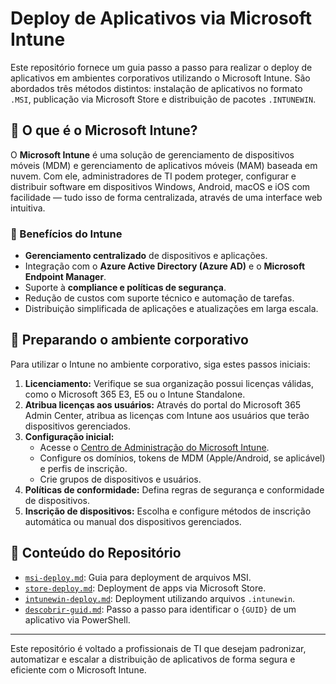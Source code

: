 # Deploy de Aplicativos via Microsoft Intune

Este repositório fornece um guia passo a passo para realizar o deploy de aplicativos em ambientes corporativos utilizando o Microsoft Intune. São abordados três métodos distintos: instalação de aplicativos no formato `.MSI`, publicação via Microsoft Store e distribuição de pacotes `.INTUNEWIN`.

## 📌 O que é o Microsoft Intune?

O **Microsoft Intune** é uma solução de gerenciamento de dispositivos móveis (MDM) e gerenciamento de aplicativos móveis (MAM) baseada em nuvem. Com ele, administradores de TI podem proteger, configurar e distribuir software em dispositivos Windows, Android, macOS e iOS com facilidade — tudo isso de forma centralizada, através de uma interface web intuitiva.

### 🚀 Benefícios do Intune

- **Gerenciamento centralizado** de dispositivos e aplicações.
- Integração com o **Azure Active Directory (Azure AD)** e o **Microsoft Endpoint Manager**.
- Suporte à **compliance e políticas de segurança**.
- Redução de custos com suporte técnico e automação de tarefas.
- Distribuição simplificada de aplicações e atualizações em larga escala.

## 🏢 Preparando o ambiente corporativo

Para utilizar o Intune no ambiente corporativo, siga estes passos iniciais:

1. **Licenciamento:** Verifique se sua organização possui licenças válidas, como o Microsoft 365 E3, E5 ou o Intune Standalone.
2. **Atribua licenças aos usuários:** Através do portal do Microsoft 365 Admin Center, atribua as licenças com Intune aos usuários que terão dispositivos gerenciados.
3. **Configuração inicial:**
   - Acesse o [Centro de Administração do Microsoft Intune](https://intune.microsoft.com).
   - Configure os domínios, tokens de MDM (Apple/Android, se aplicável) e perfis de inscrição.
   - Crie grupos de dispositivos e usuários.
4. **Políticas de conformidade:** Defina regras de segurança e conformidade de dispositivos.
5. **Inscrição de dispositivos:** Escolha e configure métodos de inscrição automática ou manual dos dispositivos gerenciados.

## 📂 Conteúdo do Repositório

- [`msi-deploy.md`](https://github.com/jardelsantos78/intune-deploy-apps/tree/main/msi-deploy.md): Guia para deployment de arquivos MSI.
- [`store-deploy.md`](https://github.com/jardelsantos78/intune-deploy-apps/tree/main/sotre-deploy.md): Deployment de apps via Microsoft Store.
- [`intunewin-deploy.md`](https://github.com/jardelsantos78/intune-deploy-apps/tree/main/intunewin-deploy.md): Deployment utilizando arquivos `.intunewin`.
- [`descobrir-guid.md`](https://github.com/jardelsantos78/intune-deploy-apps/tree/main/descobrir-guid.md): Passo a passo para identificar o `{GUID}` de um aplicativo via PowerShell.


---

Este repositório é voltado a profissionais de TI que desejam padronizar, automatizar e escalar a distribuição de aplicativos de forma segura e eficiente com o Microsoft Intune.
